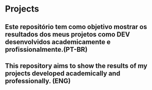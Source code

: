 # Projects
## Este repositório tem como objetivo mostrar os resultados dos meus projetos como DEV desenvolvidos academicamente e profissionalmente.(PT-BR)
## This repository aims to show the results of my projects developed academically and professionally. (ENG)
